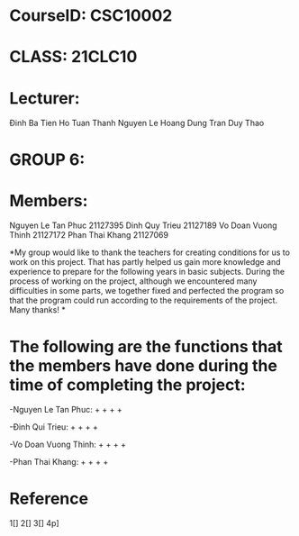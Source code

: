 # CourseID: CSC10002

# CLASS: 21CLC10

# Lecturer:
  Đinh Ba Tien
  Ho Tuan Thanh
  Nguyen Le Hoang Dung
  Tran Duy Thao
# GROUP 6:

# Members:
  Nguyen Le Tan Phuc 21127395 
  Dinh Quy Trieu 21127189
  Vo Doan Vuong Thinh 21127172
  Phan Thai Khang 21127069

*My group would like to thank the teachers for creating conditions for us to work on this project. That has partly helped us gain more knowledge and experience to prepare for the following years in basic subjects. During the process of working on the project, although we encountered many difficulties in some parts, we together fixed and perfected the program so that the program could run according to the requirements of the project.
Many thanks!
*

# The following are the functions that the members have done during the time of completing the project:
-Nguyen Le Tan Phuc:
+
+
+
+

-Đinh Qui Trieu:
+
+
+
+

-Vo Doan Vuong Thinh:
+
+
+
+

-Phan Thai Khang:
+
+
+
+

# Reference
1[]
2[]
3[]
4p]
